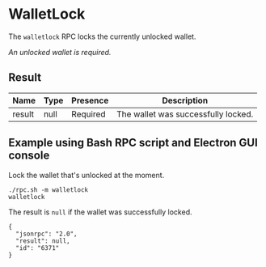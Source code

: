# WalletLock
The `walletlock` RPC locks the currently unlocked wallet.

_An unlocked wallet is required._

## Result
Name   | Type | Presence | Description
------ | ---- | -------- | -----------------------------------------------------
result | null | Required | The wallet was successfully locked.

## Example using Bash RPC script and Electron GUI console
Lock the wallet that's unlocked at the moment.

```
./rpc.sh -m walletlock
walletlock
```

The result is `null` if the wallet was successfully locked.

```
{
  "jsonrpc": "2.0",
  "result": null,
  "id": "6371"
}
```
